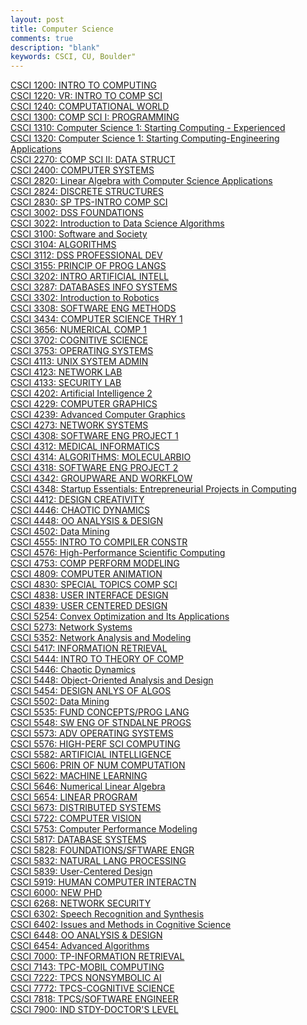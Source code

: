 ```yaml
---
layout: post
title: Computer Science
comments: true
description: "blank"
keywords: CSCI, CU, Boulder"
---
```

<body>
	<div><a href="../pages/CSCI-1200">CSCI 1200: INTRO TO COMPUTING</a></div>
	<div><a href="../pages/CSCI-1220">CSCI 1220: VR: INTRO TO COMP SCI</a></div>
	<div><a href="../pages/CSCI-1240">CSCI 1240: COMPUTATIONAL WORLD</a></div>
	<div><a href="../pages/CSCI-1300">CSCI 1300: COMP SCI I: PROGRAMMING</a></div>
	<div><a href="../pages/CSCI-1310">CSCI 1310: Computer Science 1: Starting Computing - Experienced</a></div>
	<div><a href="../pages/CSCI-1320">CSCI 1320: Computer Science 1: Starting Computing-Engineering Applications</a></div>
	<div><a href="../pages/CSCI-2270">CSCI 2270: COMP SCI II: DATA STRUCT</a></div>
	<div><a href="../pages/CSCI-2400">CSCI 2400: COMPUTER SYSTEMS</a></div>
	<div><a href="../pages/CSCI-2820">CSCI 2820: Linear Algebra with Computer Science Applications</a></div>
	<div><a href="../pages/CSCI-2824">CSCI 2824: DISCRETE STRUCTURES</a></div>
	<div><a href="../pages/CSCI-2830">CSCI 2830: SP TPS-INTRO COMP SCI</a></div>
	<div><a href="../pages/CSCI-3002">CSCI 3002: DSS FOUNDATIONS</a></div>
	<div><a href="../pages/CSCI-3022">CSCI 3022: Introduction to Data Science Algorithms</a></div>
	<div><a href="../pages/CSCI-3100">CSCI 3100: Software and Society</a></div>
	<div><a href="../pages/CSCI-3104">CSCI 3104: ALGORITHMS</a></div>
	<div><a href="../pages/CSCI-3112">CSCI 3112: DSS PROFESSIONAL DEV</a></div>
	<div><a href="../pages/CSCI-3155">CSCI 3155: PRINCIP OF PROG LANGS</a></div>
	<div><a href="../pages/CSCI-3202">CSCI 3202: INTRO ARTIFICIAL INTELL</a></div>
	<div><a href="../pages/CSCI-3287">CSCI 3287: DATABASES INFO SYSTEMS</a></div>
	<div><a href="../pages/CSCI-3302">CSCI 3302: Introduction to Robotics</a></div>
	<div><a href="../pages/CSCI-3308">CSCI 3308: SOFTWARE ENG METHODS</a></div>
	<div><a href="../pages/CSCI-3434">CSCI 3434: COMPUTER SCIENCE THRY 1</a></div>
	<div><a href="../pages/CSCI-3656">CSCI 3656: NUMERICAL COMP 1</a></div>
	<div><a href="../pages/CSCI-3702">CSCI 3702: COGNITIVE SCIENCE</a></div>
	<div><a href="../pages/CSCI-3753">CSCI 3753: OPERATING SYSTEMS</a></div>
	<div><a href="../pages/CSCI-4113">CSCI 4113: UNIX SYSTEM ADMIN</a></div>
	<div><a href="../pages/CSCI-4123">CSCI 4123: NETWORK LAB</a></div>
	<div><a href="../pages/CSCI-4133">CSCI 4133: SECURITY LAB</a></div>
	<div><a href="../pages/CSCI-4202">CSCI 4202: Artificial Intelligence 2</a></div>
	<div><a href="../pages/CSCI-4229">CSCI 4229: COMPUTER GRAPHICS</a></div>
	<div><a href="../pages/CSCI-4239">CSCI 4239: Advanced Computer Graphics</a></div>
	<div><a href="../pages/CSCI-4273">CSCI 4273: NETWORK SYSTEMS</a></div>
	<div><a href="../pages/CSCI-4308">CSCI 4308: SOFTWARE ENG PROJECT 1</a></div>
	<div><a href="../pages/CSCI-4312">CSCI 4312: MEDICAL INFORMATICS</a></div>
	<div><a href="../pages/CSCI-4314">CSCI 4314: ALGORITHMS: MOLECULARBIO</a></div>
	<div><a href="../pages/CSCI-4318">CSCI 4318: SOFTWARE ENG PROJECT 2</a></div>
	<div><a href="../pages/CSCI-4342">CSCI 4342: GROUPWARE AND WORKFLOW</a></div>
	<div><a href="../pages/CSCI-4348">CSCI 4348: Startup Essentials: Entrepreneurial Projects in Computing</a></div>
	<div><a href="../pages/CSCI-4412">CSCI 4412: DESIGN CREATIVITY</a></div>
	<div><a href="../pages/CSCI-4446">CSCI 4446: CHAOTIC DYNAMICS</a></div>
	<div><a href="../pages/CSCI-4448">CSCI 4448: OO ANALYSIS & DESIGN</a></div>
	<div><a href="../pages/CSCI-4502">CSCI 4502: Data Mining</a></div>
	<div><a href="../pages/CSCI-4555">CSCI 4555: INTRO TO COMPILER CONSTR</a></div>
	<div><a href="../pages/CSCI-4576">CSCI 4576: High-Performance Scientific Computing</a></div>
	<div><a href="../pages/CSCI-4753">CSCI 4753: COMP PERFORM MODELING</a></div>
	<div><a href="../pages/CSCI-4809">CSCI 4809: COMPUTER ANIMATION</a></div>
	<div><a href="../pages/CSCI-4830">CSCI 4830: SPECIAL TOPICS COMP SCI</a></div>
	<div><a href="../pages/CSCI-4838">CSCI 4838: USER INTERFACE DESIGN</a></div>
	<div><a href="../pages/CSCI-4839">CSCI 4839: USER CENTERED DESIGN</a></div>
	<div><a href="../pages/CSCI-5254">CSCI 5254: Convex Optimization and Its Applications</a></div>
	<div><a href="../pages/CSCI-5273">CSCI 5273: Network Systems</a></div>
	<div><a href="../pages/CSCI-5352">CSCI 5352: Network Analysis and Modeling</a></div>
	<div><a href="../pages/CSCI-5417">CSCI 5417: INFORMATION RETRIEVAL</a></div>
	<div><a href="../pages/CSCI-5444">CSCI 5444: INTRO TO THEORY OF COMP</a></div>
	<div><a href="../pages/CSCI-5446">CSCI 5446: Chaotic Dynamics</a></div>
	<div><a href="../pages/CSCI-5448">CSCI 5448: Object-Oriented Analysis and Design</a></div>
	<div><a href="../pages/CSCI-5454">CSCI 5454: DESIGN ANLYS OF ALGOS</a></div>
	<div><a href="../pages/CSCI-5502">CSCI 5502: Data Mining</a></div>
	<div><a href="../pages/CSCI-5535">CSCI 5535: FUND CONCEPTS/PROG LANG</a></div>
	<div><a href="../pages/CSCI-5548">CSCI 5548: SW ENG OF STNDALNE PROGS</a></div>
	<div><a href="../pages/CSCI-5573">CSCI 5573: ADV OPERATING SYSTEMS</a></div>
	<div><a href="../pages/CSCI-5576">CSCI 5576: HIGH-PERF SCI COMPUTING</a></div>
	<div><a href="../pages/CSCI-5582">CSCI 5582: ARTIFICIAL INTELLIGENCE</a></div>
	<div><a href="../pages/CSCI-5606">CSCI 5606: PRIN OF NUM COMPUTATION</a></div>
	<div><a href="../pages/CSCI-5622">CSCI 5622: MACHINE LEARNING</a></div>
	<div><a href="../pages/CSCI-5646">CSCI 5646: Numerical Linear Algebra</a></div>
	<div><a href="../pages/CSCI-5654">CSCI 5654: LINEAR PROGRAM</a></div>
	<div><a href="../pages/CSCI-5673">CSCI 5673: DISTRIBUTED SYSTEMS</a></div>
	<div><a href="../pages/CSCI-5722">CSCI 5722: COMPUTER VISION</a></div>
	<div><a href="../pages/CSCI-5753">CSCI 5753: Computer Performance Modeling</a></div>
	<div><a href="../pages/CSCI-5817">CSCI 5817: DATABASE SYSTEMS</a></div>
	<div><a href="../pages/CSCI-5828">CSCI 5828: FOUNDATIONS/SFTWARE ENGR</a></div>
	<div><a href="../pages/CSCI-5832">CSCI 5832: NATURAL LANG PROCESSING</a></div>
	<div><a href="../pages/CSCI-5839">CSCI 5839: User-Centered Design</a></div>
	<div><a href="../pages/CSCI-5919">CSCI 5919: HUMAN COMPUTER INTERACTN</a></div>
	<div><a href="../pages/CSCI-6000">CSCI 6000: NEW PHD</a></div>
	<div><a href="../pages/CSCI-6268">CSCI 6268: NETWORK SECURITY</a></div>
	<div><a href="../pages/CSCI-6302">CSCI 6302: Speech Recognition and Synthesis</a></div>
	<div><a href="../pages/CSCI-6402">CSCI 6402: Issues and Methods in Cognitive Science</a></div>
	<div><a href="../pages/CSCI-6448">CSCI 6448: OO ANALYSIS & DESIGN</a></div>
	<div><a href="../pages/CSCI-6454">CSCI 6454: Advanced Algorithms</a></div>
	<div><a href="../pages/CSCI-7000">CSCI 7000: TP-INFORMATION RETRIEVAL</a></div>
	<div><a href="../pages/CSCI-7143">CSCI 7143: TPC-MOBIL COMPUTING</a></div>
	<div><a href="../pages/CSCI-7222">CSCI 7222: TPCS NONSYMBOLIC AI</a></div>
	<div><a href="../pages/CSCI-7772">CSCI 7772: TPCS-COGNITIVE SCIENCE</a></div>
	<div><a href="../pages/CSCI-7818">CSCI 7818: TPCS/SOFTWARE ENGINEER</a></div>
	<div><a href="../pages/CSCI-7900">CSCI 7900: IND STDY-DOCTOR'S LEVEL</a></div>
</body>